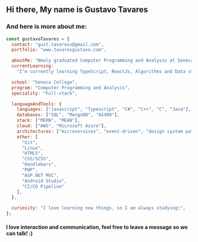 ## Hi there, My name is Gustavo Tavares
### And  here is more about me:


```js
const gustavoTavares = {
  contact: "gust.tavaresx@gmail.com",
  portfolio: "www.tavaresgustavo.com",

  aboutMe: "Newly graduated Computer Programming and Analysis at Seneca College, In love with programming and technology.",
  currentLearning:
    "I’m currently learning TypeScript, ReactJs, Algorithms and Data structures.",

  school: "Seneca College",
  program: "Computer Programming and Analysis",
  speciality: "Full-stack",

  languageAndTools: {
    languages: ["Javascript", "Typescript", "C#", "C++", "C", "Java"],
    databases: ["SQL", "MongoDB", "AS400"],
    stack: ["MERN", "MEAN"],
    cloud: ["AWS", "Microsoft Azure"],
    architectures: ["microservices", "event-driven", "design system pattern"],
    other: [
      "Git",
      "Linux",
      "HTML5",
      "CSS/SCSS",
      "Handlebars",
      "PHP",
      "ASP.NET MVC",
      "Android Studio",
      "CI/CD Pipeline"
    ],
  },

  curiosity: "I love learning new things, so I am always studying!",
};
```

#### I love interaction and communication, feel free to leave a message so we can talk! :)
